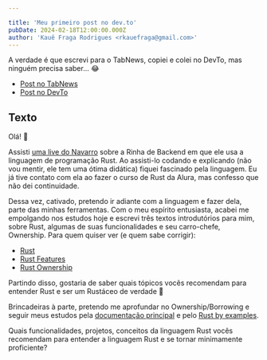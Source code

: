 ```yaml
---

title: 'Meu primeiro post no dev.to'
pubDate: 2024-02-18T12:00:00.000Z
author: 'Kauê Fraga Rodrigues <rkauefraga@gmail.com>'
---
```


A verdade é que escrevi para o TabNews, copiei e colei no DevTo, mas ninguém precisa saber... 😂

- [Post no TabNews](https://www.tabnews.com.br/kauefraga/aprendendo-rust)
- [Post no DevTo](https://dev.to/kauefraga/aprendendo-rust-4pb5)

## Texto

Olá! 👋

Assisti [uma live do Navarro](https://www.youtube.com/live/aXQenZGvLrQ) sobre a Rinha de Backend em que ele usa a linguagem de programação Rust. Ao assisti-lo codando e explicando (não vou mentir, ele tem uma ótima didática) fiquei fascinado pela linguagem. Eu já tive contato com ela ao fazer o curso de Rust da Alura, mas confesso que não dei continuidade.

Dessa vez, cativado, pretendo ir adiante com a linguagem e fazer dela, parte das minhas ferramentas. Com o meu espírito entusiasta, acabei me empolgando nos estudos hoje e escrevi três textos introdutórios para mim, sobre Rust, algumas de suas funcionalidades e seu carro-chefe, Ownership. Para quem quiser ver (e quem sabe corrigir):

- [Rust](https://twitter.com/rkauefraga/status/1758958622518743272)
- [Rust Features](https://twitter.com/rkauefraga/status/1759008932385755258)
- [Rust Ownership](https://twitter.com/rkauefraga/status/1759011206629621985)

Partindo disso, gostaria de saber quais tópicos vocês recomendam para entender Rust e ser um Rustáceo de verdade 🤣

Brincadeiras à parte, pretendo me aprofundar no Ownership/Borrowing e seguir meus estudos pela [documentação principal](https://doc.rust-lang.org/book) e pelo [Rust by examples](https://doc.rust-lang.org/rust-by-example).

Quais funcionalidades, projetos, conceitos da linguagem Rust vocês recomendam para entender a linguagem Rust e se tornar minimamente proficiente?
